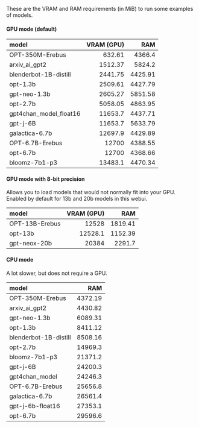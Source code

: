 These are the VRAM and RAM requirements (in MiB) to run some examples of models.

#### GPU mode (default)

| model                  |   VRAM (GPU) |     RAM |
|:-----------------------|-------------:|--------:|
| OPT-350M-Erebus        |       632.61 | 4366.4  |
| arxiv_ai_gpt2          |      1512.37 | 5824.2  |
| blenderbot-1B-distill  |      2441.75 | 4425.91 |
| opt-1.3b               |      2509.61 | 4427.79 |
| gpt-neo-1.3b           |      2605.27 | 5851.58 |
| opt-2.7b               |      5058.05 | 4863.95 |
| gpt4chan_model_float16 |     11653.7  | 4437.71 |
| gpt-j-6B               |     11653.7  | 5633.79 |
| galactica-6.7b         |     12697.9  | 4429.89 |
| OPT-6.7B-Erebus        |     12700    | 4388.55 |
| opt-6.7b               |     12700    | 4368.66 |
| bloomz-7b1-p3          |     13483.1  | 4470.34 |

#### GPU mode with 8-bit precision

Allows you to load models that would not normally fit into your GPU. Enabled by default for 13b and 20b models in this webui.

| model          |   VRAM (GPU) |     RAM |
|:---------------|-------------:|--------:|
| OPT-13B-Erebus |      12528   | 1819.41 |
| opt-13b        |      12528.1 | 1152.39 |
| gpt-neox-20b   |      20384   | 2291.7  |

#### CPU mode

A lot slower, but does not require a GPU.

| model                  |      RAM |
|:-----------------------|---------:|
| OPT-350M-Erebus        |  4372.19 |
| arxiv_ai_gpt2          |  4430.82 |
| gpt-neo-1.3b           |  6089.31 |
| opt-1.3b               |  8411.12 |
| blenderbot-1B-distill  |  8508.16 |
| opt-2.7b               | 14969.3  |
| bloomz-7b1-p3          | 21371.2  |
| gpt-j-6B               | 24200.3  |
| gpt4chan_model         | 24246.3  |
| OPT-6.7B-Erebus        | 25656.8  |
| galactica-6.7b         | 26561.4  |
| gpt-j-6b-float16       | 27353.1  |
| opt-6.7b               | 29596.6  |
